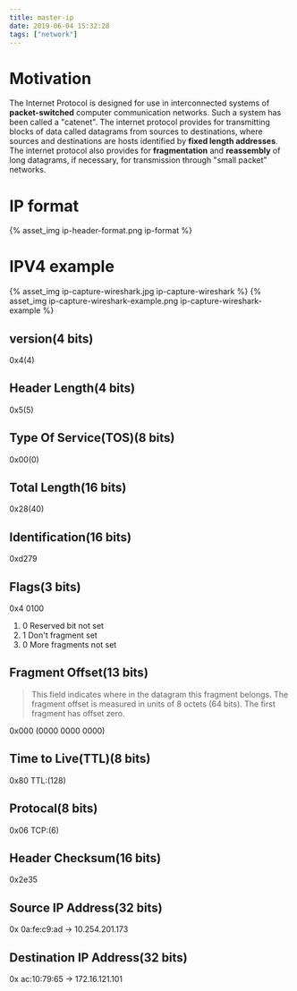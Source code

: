 ```yaml
---
title: master-ip
date: 2019-06-04 15:32:28
tags: ["network"]
---
```

# Motivation
  The Internet Protocol is designed for use in interconnected systems of **packet-switched** computer communication networks.  Such a system has been called a "catenet".  The internet protocol provides for transmitting blocks of data called datagrams from sources to destinations, where sources and destinations are hosts identified by **fixed length addresses**.  The internet protocol also provides for **fragmentation** and **reassembly** of long datagrams, if necessary, for transmission through "small packet" networks.
# IP format
  {% asset_img ip-header-format.png ip-format %}

# IPV4 example 
  {% asset_img ip-capture-wireshark.jpg ip-capture-wireshark %}
  {% asset_img ip-capture-wireshark-example.png ip-capture-wireshark-example %}
## version(4 bits)
0x4(4)
## Header Length(4 bits)
0x5(5)
## Type Of Service(TOS)(8 bits)
0x00(0)
## Total Length(16 bits)
0x28(40)
## Identification(16 bits)
0xd279
## Flags(3 bits)
0x4 0100
1. 0 Reserved bit not set
2. 1 Don't fragment set
3. 0 More fragments not set

## Fragment Offset(13 bits)
> This field indicates where in the datagram this fragment belongs.
> The fragment offset is measured in units of 8 octets (64 bits). The
first fragment has offset zero.

0x000 (0000 0000 0000)
## Time to Live(TTL)(8 bits)
0x80 TTL:(128)
## Protocal(8 bits)
0x06 TCP:(6)
## Header Checksum(16 bits)
0x2e35
## Source IP Address(32 bits)
0x 0a:fe:c9:ad -> 10.254.201.173
## Destination IP Address(32 bits)
0x ac:10:79:65 -> 172.16.121.101


  
